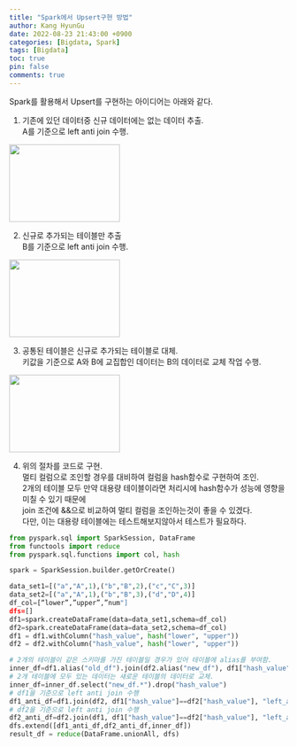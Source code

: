 ```yaml
---
title: "Spark에서 Upsert구현 방법"
author: Kang HyunGu
date: 2022-08-23 21:43:00 +0900
categories: [Bigdata, Spark]
tags: [Bigdata]
toc: true
pin: false
comments: true
---
```


Spark를 활용해서 Upsert를 구현하는 아이디어는 아래와 같다.  
1. 기존에 있던 데이터중 신규 데이터에는 없는 데이터 추출.  
A를 기준으로 left anti join 수행.
<p align="left"> <img src="{{site.url}}/img/posts/left_anti_joinA.png" width="200" height="140"></p>  

2. 신규로 추가되는 테이블만 추출   
B를 기준으로 left anti join 수행.
<p align="left"> <img src="{{site.url}}/img/posts/left_anti_joinB.png" width="200" height="140"></p>  

3. 공통된 테이블은 신규로 추가되는 테이블로 대체.  
키값을 기준으로 A와 B에 교집합인 데이터는 B의 데이터로 교체 작업 수행.
<p align="left"> <img src="{{site.url}}/img/posts/inner_join.png" width="200" height="140"></p>  

4. 위의 절차를 코드로 구현.  
멀티 컬럼으로 조인할 경우를 대비하여 컬럼을 hash함수로 구현하여 조인.  
2개의 테이블 모두 만약 대용량 테이블이라면 처리시에 hash함수가 성능에 영향을 미칠 수 있기 때문에  
join 조건에 &&으로 비교하여 멀티 컬럼을 조인하는것이 좋을 수 있겠다.  
다만, 이는 대용량 테이블에는 테스트해보지않아서 테스트가 필요하다.  
```python
from pyspark.sql import SparkSession, DataFrame
from functools import reduce
from pyspark.sql.functions import col, hash

spark = SparkSession.builder.getOrCreate()

data_set1=[("a","A",1),("b","B",2),("c","C",3)]
data_set2=[("a","A",1),("b","B",3),("d","D",4)]
df_col=[“lower”,”upper”,”num"]
dfs=[]
df1=spark.createDataFrame(data=data_set1,schema=df_col)
df2=spark.createDataFrame(data=data_set2,schema=df_col)
df1 = df1.withColumn("hash_value", hash("lower", "upper"))
df2 = df2.withColumn("hash_value", hash("lower", "upper"))

# 2개의 테이블이 같은 스키마를 가진 테이블일 경우가 있어 테이블에 alias를 부여함.
inner_df=df1.alias("old_df").join(df2.alias("new_df"), df1["hash_value"]==df2["hash_value"], "inner")
# 2개 테이블에 모두 있는 데이터는 새로운 테이블의 데이터로 교체.
inner_df=inner_df.select("new_df.*").drop("hash_value")
# df1을 기준으로 left anti join 수행
df1_anti_df=df1.join(df2, df1["hash_value"]==df2["hash_value"], "left_anti").drop("hash_value")
# df2을 기준으로 left anti join 수행
df2_anti_df=df2.join(df1, df1["hash_value"]==df2["hash_value"], "left_anti").drop("hash_value")
dfs.extend([df1_anti_df,df2_anti_df,inner_df])
result_df = reduce(DataFrame.unionAll, dfs)
```
